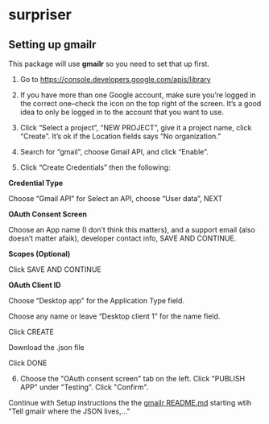 
<!-- README.md is generated from README.Rmd. Please edit that file -->

# surpriser

<!-- badges: start -->
<!-- badges: end -->

## Setting up gmailr

This package will use **gmailr** so you need to set that up first.


1.  Go to <https://console.developers.google.com/apis/library>

2.  If you have more than one Google account, make sure you’re logged in
    the correct one–check the icon on the top right of the screen. It’s
    a good idea to only be logged in to the account that you want to
    use.

3.  Click “Select a project”, “NEW PROJECT”, give it a project name,
    click “Create”. It’s ok if the Location fields says “No
    organization.”

4.  Search for “gmail”, choose Gmail API, and click “Enable”.

5.  Click “Create Credentials” then the following:

**Credential Type**

Choose “Gmail API” for Select an API, choose “User data”, NEXT

**OAuth Consent Screen**

Choose an App name (I don’t think this matters), and a support email
(also doesn’t matter afaik), developer contact info, SAVE AND CONTINUE.

**Scopes (Optional)**

Click SAVE AND CONTINUE

**OAuth Client ID**

Choose “Desktop app” for the Application Type field.

Choose any name or leave “Desktop client 1” for the name field.

Click CREATE

Download the .json file

Click DONE

6. Choose the "OAuth consent screen" tab on the left. Click "PUBLISH APP" under "Testing". Click "Confirm".

Continue with Setup instructions the the [gmailr README.md](https://github.com/r-lib/gmailr) starting wtih "Tell gmailr where the JSON lives,..."
